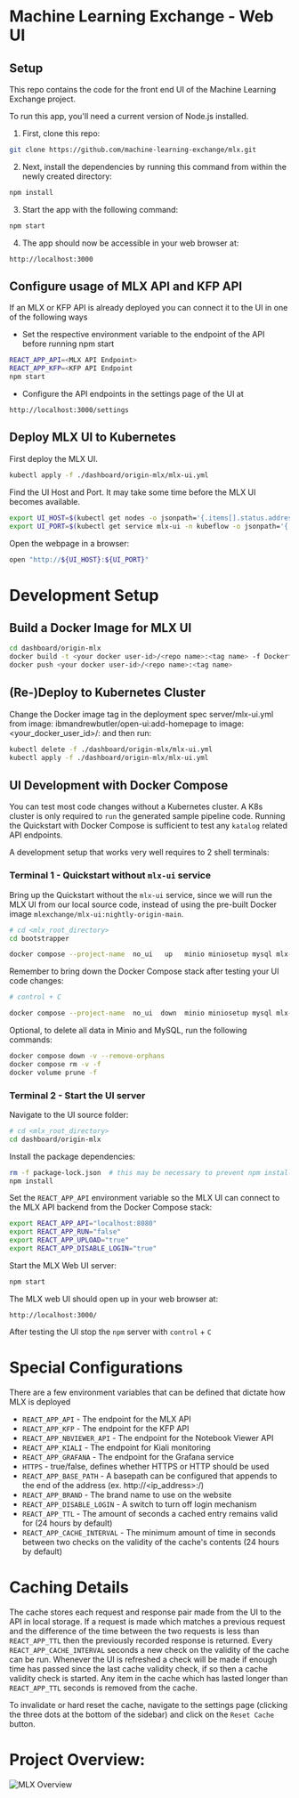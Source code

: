 # Machine Learning Exchange - Web UI

## Setup

This repo contains the code for the front end UI of the Machine Learning Exchange project.

To run this app, you'll need a current version of Node.js installed.

1. First, clone this repo:
```Bash
git clone https://github.com/machine-learning-exchange/mlx.git
```

2. Next, install the dependencies by running this command from within the newly created directory:
```Bash
npm install
```

3. Start the app with the following command:
```Bash
npm start
```

4. The app should now be accessible in your web browser at:
```
http://localhost:3000
```

## Configure usage of MLX API and KFP API

If an MLX or KFP API is already deployed you can connect it to the UI in one of the following ways

* Set the respective environment variable to the endpoint of the API before running npm start

```Bash
REACT_APP_API=<MLX API Endpoint>
REACT_APP_KFP=<KFP API Endpoint
npm start
```

* Configure the API endpoints in the settings page of the UI at
```
http://localhost:3000/settings
```

## Deploy MLX UI to Kubernetes

First deploy the MLX UI.
```Bash
kubectl apply -f ./dashboard/origin-mlx/mlx-ui.yml
```

Find the UI Host and Port. It may take some time before the MLX UI becomes available.
```Bash
export UI_HOST=$(kubectl get nodes -o jsonpath='{.items[].status.addresses[?(@.type=="ExternalIP")].address}')
export UI_PORT=$(kubectl get service mlx-ui -n kubeflow -o jsonpath='{.spec.ports[0].nodePort}')
```
Open the webpage in a browser:

```Bash
open "http://${UI_HOST}:${UI_PORT}"
```

# Development Setup

## Build a Docker Image for MLX UI

```Bash
cd dashboard/origin-mlx
docker build -t <your docker user-id>/<repo name>:<tag name> -f Dockerfile .
docker push <your docker user-id>/<repo name>:<tag name>
```

## (Re-)Deploy to Kubernetes Cluster

Change the Docker image tag in the deployment spec server/mlx-ui.yml from image: ibmandrewbutler/open-ui:add-homepage to image: <your_docker_user_id>/<repo name>:<tag name> and then run:

```Bash
kubectl delete -f ./dashboard/origin-mlx/mlx-ui.yml
kubectl apply -f ./dashboard/origin-mlx/mlx-ui.yml
```

## UI Development with Docker Compose

You can test most code changes without a Kubernetes cluster. A K8s cluster is only
required to `run` the generated sample pipeline code. Running the Quickstart with
Docker Compose is sufficient to test any `katalog` related API endpoints.

A development setup that works very well requires to 2 shell terminals:

### Terminal 1 - Quickstart without `mlx-ui` service

Bring up the Quickstart without the `mlx-ui` service, since we will run the MLX UI
from our local source code, instead of using the pre-built Docker image `mlexchange/mlx-ui:nightly-origin-main`.

```Bash
# cd <mlx_root_directory>
cd bootstrapper

docker compose --project-name  no_ui   up   minio miniosetup mysql mlx-api catalog
```

Remember to bring down the Docker Compose stack after testing your UI code changes:

```Bash
# control + C 

docker compose --project-name  no_ui  down  minio miniosetup mysql mlx-api catalog
```

Optional, to delete all data in Minio and MySQL, run the following commands:

```Bash
docker compose down -v --remove-orphans
docker compose rm -v -f
docker volume prune -f
```

### Terminal 2 - Start the UI server

Navigate to the UI source folder:

```Bash
# cd <mlx_root_directory>
cd dashboard/origin-mlx
```

Install the package dependencies:

```Bash
rm -f package-lock.json  # this may be necessary to prevent npm install errors
npm install
```

Set the `REACT_APP_API` environment variable so the MLX UI can connect to the MLX API
backend from the Docker Compose stack:

```Bash
export REACT_APP_API="localhost:8080"
export REACT_APP_RUN="false"
export REACT_APP_UPLOAD="true"
export REACT_APP_DISABLE_LOGIN="true"
```

Start the MLX Web UI server:

```Bash
npm start
```

The MLX web UI should open up in your web browser at:

```
http://localhost:3000/
```

After testing the UI stop the `npm` server with `control` + `C`


# Special Configurations

There are a few environment variables that can be defined that dictate how MLX is deployed

* `REACT_APP_API` - The endpoint for the MLX API
* `REACT_APP_KFP` - The endpoint for the KFP API
* `REACT_APP_NBVIEWER_API` - The endpoint for the Notebook Viewer API
* `REACT_APP_KIALI` - The endpoint for Kiali monitoring
* `REACT_APP_GRAFANA` - The endpoint for the Grafana service
* `HTTPS` - true/false, defines whether HTTPS or HTTP should be used
* `REACT_APP_BASE_PATH` - A basepath can be configured that appends to the end of the address (ex.
  http://<ip_address>:<port>/<basepath>)
* `REACT_APP_BRAND` - The brand name to use on the website
* `REACT_APP_DISABLE_LOGIN` - A switch to turn off login mechanism
* `REACT_APP_TTL` - The amount of seconds a cached entry remains valid for (24 hours by default)
* `REACT_APP_CACHE_INTERVAL` - The minimum amount of time in seconds between two checks on the validity of the cache's contents (24 hours by default)

# Caching Details

The cache stores each request and response pair made from the UI to the API in local storage. If a request is made 
which matches a previous request and the difference of the time between the two requests is less than `REACT_APP_TTL` then the previously recorded response is returned. Every `REACT_APP_CACHE_INTERVAL` seconds a new check on the validity of the cache can be run. Whenever the UI is refreshed a check will be made if enough time has passed since the last cache validity check, if so then a cache validity check is started. Any item in the cache which has lasted longer than `REACT_APP_TTL` seconds is removed from the cache.

To invalidate or hard reset the cache, navigate to the settings page (clicking the three dots at the bottom of the sidebar) and click on the `Reset Cache` button.

# Project Overview:

![MLX Overview](src/images/image1.png)
